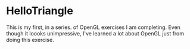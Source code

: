 # HelloTriangle
This is my first, in a series. of OpenGL exercises I am completing.  Even though it loooks unimpressive, I've learned a lot about OpenGL
just from doing this exercise.
